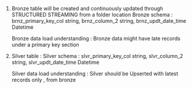 1) Bronze table will be created and continuously updated through STRUCTURED STREAMING from a folder location
    Bronze schema :
        brnz_primary_key_col string,
        brnz_column_2        string,
        brnz_updt_date_time  Datetime
    
    Bronze data load understanding :
        Bronze data might have late records under a primary key section

2) Silver table :
    Silver schema :
        slvr_primary_key_col string,
        slvr_column_2        string,
        slvr_updt_date_time  Datetime
    
    Silver data load understanding :
        Silver should be Upserted with latest records only , from bronze